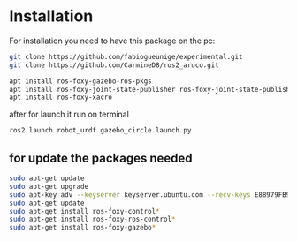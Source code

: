 # Installation 

For installation you need to have this package on the pc:

```bash
git clone https://github.com/fabiogueunige/experimental.git
git clone https://github.com/CarmineD8/ros2_aruco.git
```

``` bash
apt install ros-foxy-gazebo-ros-pkgs
apt install ros-foxy-joint-state-publisher ros-foxy-joint-state-publisher-gui
apt install ros-foxy-xacro
```

after for launch it run on terminal 
``` bash
ros2 launch robot_urdf gazebo_circle.launch.py
```

## for update the packages needed

``` bash
sudo apt-get update
sudo apt-get upgrade
sudo apt-key adv --keyserver keyserver.ubuntu.com --recv-keys E88979FB9B30ACF2
sudo apt-get update
sudo apt-get install ros-foxy-control*
sudo apt-get install ros-foxy-ros-control*
sudo apt-get install ros-foxy-gazebo*
```


